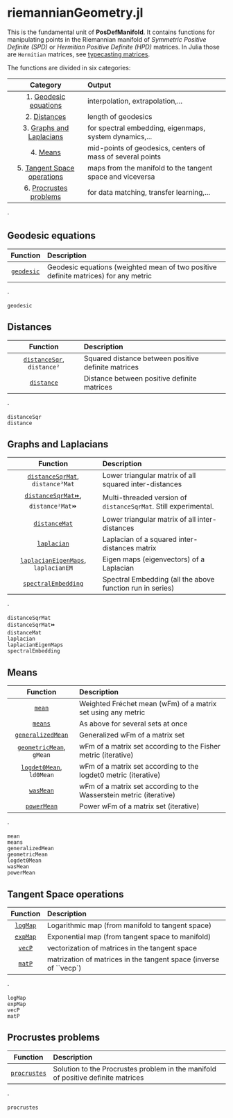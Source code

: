 # riemannianGeometry.jl

This is the fundamental unit of **PosDefManifold**. It contains functions
for manipulating points in the Riemannian manifold of
*Symmetric Positive Definite (SPD)* or *Hermitian Positive Definite (HPD)* matrices. In Julia those are `Hermitian` matrices, see [typecasting matrices](@ref).

The functions are divided in six categories:

| Category  | Output |
|:----------:|:----------- |
| 1. [Geodesic equations](@ref) | interpolation, extrapolation,... |
| 2. [Distances](@ref) | length of geodesics |
| 3. [Graphs and Laplacians](@ref) | for spectral embedding, eigenmaps, system dynamics,...|
| 4. [Means](@ref) | mid-points of geodesics, centers of mass of several points |
| 5. [Tangent Space operations](@ref) | maps from the manifold to the tangent space and viceversa |
| 6. [Procrustes problems](@ref) | for data matching, transfer learning,...|

⋅

## Geodesic equations

| Function   | Description |
|:----------:|:----------- |
| [`geodesic`](@ref) | Geodesic equations (weighted mean of two positive definite matrices) for any metric |

⋅

```@docs
geodesic
```

## Distances

| Function   | Description |
|:----------:|:----------- |
| [`distanceSqr`](@ref), `distance²` | Squared distance between positive definite matrices|
| [`distance`](@ref) | Distance between positive definite matrices|

⋅

```@docs
distanceSqr
distance
```

## Graphs and Laplacians

| Function   | Description |
|:----------:|:----------- |
| [`distanceSqrMat`](@ref), `distance²Mat` | Lower triangular matrix of all squared inter-distances|
| [`distanceSqrMat⏩`](@ref), `distance²Mat⏩` | Multi-threaded version of `distanceSqrMat`. Still experimental.|
| [`distanceMat`](@ref) | Lower triangular matrix of all inter-distances|
| [`laplacian`](@ref) | Laplacian of a squared inter-distances matrix|
| [`laplacianEigenMaps`](@ref), `laplacianEM` | Eigen maps (eigenvectors) of a Laplacian|
| [`spectralEmbedding`](@ref) | Spectral Embedding (all the above function run in series)|

⋅

```@docs
distanceSqrMat
distanceSqrMat⏩
distanceMat
laplacian
laplacianEigenMaps
spectralEmbedding
```

## Means

| Function   | Description |
|:----------:|:----------- |
| [`mean`](@ref) | Weighted Fréchet mean (wFm) of a matrix set using any metric |
| [`means`](@ref) | As above for several sets at once |
| [`generalizedMean`](@ref) | Generalized wFm of a matrix set |
| [`geometricMean`](@ref), `gMean` | wFm of a matrix set according to the Fisher metric (iterative)|
| [`logdet0Mean`](@ref), `ld0Mean` | wFm of a matrix set according to the logdet0 metric (iterative)|
| [`wasMean`](@ref) | wFm of a matrix set according to the Wasserstein metric (iterative)|
| [`powerMean`](@ref) | Power wFm of a matrix set (iterative)|

⋅

```@docs
mean
means
generalizedMean
geometricMean
logdet0Mean
wasMean
powerMean
```

## Tangent Space operations

| Function   | Description |
|:----------:|:----------- |
| [`logMap`](@ref) | Logarithmic map (from manifold to tangent space) |
| [`expMap`](@ref) | Exponential map (from tangent space to manifold) |
| [`vecP`](@ref) | vectorization of matrices in the tangent space |
| [`matP`](@ref) | matrization of matrices in the tangent space (inverse of ``vecp`)|

⋅

```@docs
logMap
expMap
vecP
matP
```

## Procrustes problems

| Function   | Description |
|:----------:|:----------- |
| [`procrustes`](@ref) | Solution to the Procrustes problem in the manifold of positive definite matrices |

⋅

```@docs
procrustes
```
